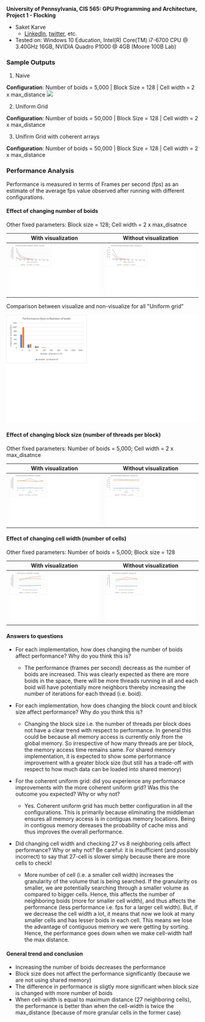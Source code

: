 **University of Pennsylvania, CIS 565: GPU Programming and Architecture,
Project 1 - Flocking**

* Saket Karve
  * [LinkedIn](https://www.linkedin.com/in/saket-karve-43930511b/), [twitter](), etc.
* Tested on:  Windows 10 Education, Intel(R) Core(TM) i7-6700 CPU @ 3.40GHz 16GB, NVIDIA Quadro P1000 @ 4GB (Moore 100B Lab)


### Sample Outputs
1. Naive

**Configuration**: Number of boids = 5,000 | Block Size = 128 | Cell width = 2 x max_distance
![](images/naive_fixed_fast_5000.gif)

2. Uniform Grid

**Configuration**: Number of boids = 50,000 | Block Size = 128 | Cell width = 2 x max_distance
![]()

3. Unifirm Grid with coherent arrays

**Configuration**: Number of boids = 50,000 | Block Size = 128 | Cell width = 2 x max_distance
![]()

### Performance Analysis

Performance is measured in terms of Frames per second (fps) as an estimate of the average fps value observed after running with different configurations.

#### Effect of changing number of boids

Other fixed parameters: Block size = 128; Cell width = 2 x max_disatnce

| With visualization | Without visualization |
| -------------------|---------------------- |
| ![](images/number_of_boids_visualize.png) | ![](images/number_of_boids_non_visualize.png)                 |

Comparison between visualize and non-visualize for all "Uniform grid"

![](images/number_of_boids_visualize_non_visualize.png)

#### Effect of changing block size (number of threads per block)

Other fixed parameters: Number of boids = 5,000; Cell width = 2 x max_disatnce

| With visualization | Without visualization |
| -------------------|---------------------- |
| ![](images/block_size_visualize.png) | ![](images/block_size_non_visualize.png)                 |

#### Effect of changing cell width (number of cells)

Other fixed parameters: Number of boids = 5,000; Block size = 128

| With visualization | Without visualization |
| -------------------|---------------------- |
| ![](images/cell_width_visualize.png) | ![](images/cell_width_non_visualize.png)                 |

#### Answers to questions

* For each implementation, how does changing the number of boids affect performance? Why do you think this is?
  * The performance (frames per second) decreass as the number of boids are increased. This was clearly expected as there are more boids in the space, there will be more threads running in all and each boid will have potentially more neighbors thereby increasing the number of iterations for each thread (i.e. boid).

* For each implementation, how does changing the block count and block size affect performance? Why do you think this is?
  * Changing the block size i.e. the number of threads per block does not have a clear trend with respect to performance. In general this could be because all memory access is currently only from the global memory. So irrespective of how many threads are per block, the memory access time remains same. For shared memory implementation, it is expected to show some performance improvement with a greater block size (but still has a trade-off with respect to how much data can be loaded into shared memory) 

* For the coherent uniform grid: did you experience any performance improvements with the more coherent uniform grid? Was this the outcome you expected? Why or why not?
  * Yes. Coherent uniform grid has much better configuration in all the configurations. This is primarily because eliminating the middleman ensures all memory access is in contiguas memory locations. Being in contigous memory dereases the probability of cache miss and thus improves the overall performance.

* Did changing cell width and checking 27 vs 8 neighboring cells affect performance? Why or why not? Be careful: it is insufficient (and possibly incorrect) to say that 27-cell is slower simply because there are more cells to check!
  * More number of cell (i.e. a smaller cell width) increases the granularity of the volume that is being searched. If the granularity os smaller, we are potentially searching through a smaller volume as compared to bigger cells. Hence, this affects the number of neighboring boids (more for smaller cell width), and thus affects the performance (less performance i.e. fps for a larger cell width). But, if we decrease the cell width a lot, it means that now we look at many smaller cells and has lesser boids in each cell. This means we lose the advantage of contiguous memory we were getting by sorting. Hence, the performance goes down when we make cell-width half the max distance.

#### General trend and conclusion

- Increasing the number of boids decreases the performance
- Block size does not affect the performance significantly (because we are not using shared memory)
- The difference in performance is sligtly more significant when block size is changed with more number of boids
- When cell-width is equal to maximum distance (27 neighboring cells), the performance is better than when the cell-width is twice the max_distance (because of more granular cells in the former case)

